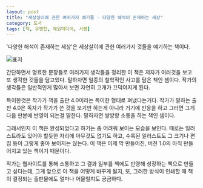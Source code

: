 ```yaml
---
layout: post
title: "세상살이에 관한 여러가지 얘기들 - 다양한 해석이 존재하는 세상"
category: 도서
tags: [책, 유병천, 예원미디어, 서평]
---
```


'다양한 해석이 존재하는 세상'은
세상살이에 관한 여러가지 것들을 얘기하는 책이다.

![표지](https://lh3.googleusercontent.com/G5f4I4fHxhMw2STjkaPRzNfABMj0cD_M8yKeogAfPj9sNpFwdHPcR4kBDdSC8zmxhFzJDZKMFhKG4Q=s480)

간단하면서 명료한 문장들로 여러가지 생각들을 정리한 이 책은
저자가 여러것을 보고 또 생각한 것들을 담고있다.
말하자면 일종의 철학적인 사고를 담은 책인 셈이다.
작가의 생각들은 일반적인게 많아서 보면 자연히 고개가 끄덕여지게 된다.

특이한것은 작가가 책을 출판 4.0이라는 특이한 형태로 펴냈다는거다.
작가가 말하는 출판 4.0은
독자가 작가가 쓴 것을 보기만 하는게 아니라 거기에 반응을 하고
그러면 그게 다음 판본에 반영이 되는걸 말한다.
말하자면 쌍방향 소통을 하는 책인 셈이다.

그래서인지 이 책은 완성되었다고 하기는 좀 어려워 보이는 모습을 보인다.
때로는 일러스트라도 있어야 할듯한 자리에 아무것도 없기도 하고,
수록된 일러스트도 그 크기나 편집 등이 그렇게 좋아 보이지는 않는다.
이 책은 이제 막 만들어진, 버전 1.0의 아직 만들어지고 있는 책이기 때문이다.

작가는 웹사이트를 통해 소통하고 그 결과 일부를 책에도 반영해
성장하는 책으로 만들고 싶다는데,
그게 앞으로 이 책을 어떻게 바꾸게 될지,
또, 그러한 방식이 인쇄할 때 책이 결정되는 출판물에도 얼마나 어울릴지도 궁금하다.
